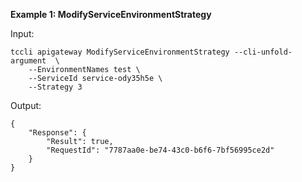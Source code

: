 **Example 1: ModifyServiceEnvironmentStrategy**



Input: 

```
tccli apigateway ModifyServiceEnvironmentStrategy --cli-unfold-argument  \
    --EnvironmentNames test \
    --ServiceId service-ody35h5e \
    --Strategy 3
```

Output: 
```
{
    "Response": {
        "Result": true,
        "RequestId": "7787aa0e-be74-43c0-b6f6-7bf56995ce2d"
    }
}
```

